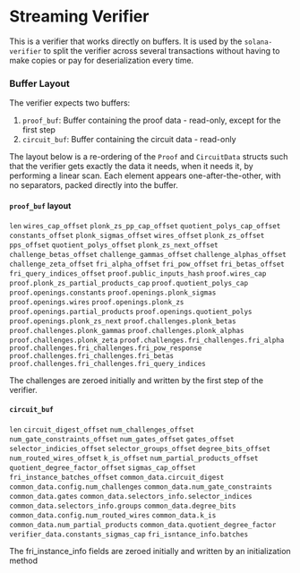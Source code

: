# Streaming Verifier

This is a verifier that works directly on buffers. It is used by the `solana-verifier` to split the verifier across several transactions without having to make copies or pay for deserialization every time.

### Buffer Layout

The verifier expects two buffers:
1. `proof_buf`: Buffer containing the proof data - read-only, except for the first step
2. `circuit_buf`: Buffer containing the circuit data - read-only

The layout below is a re-ordering of the `Proof` and `CircuitData` structs such that the verifier gets exactly the data it needs, when it needs it, by performing a linear scan. Each element appears one-after-the-other, with no separators, packed directly into the buffer.

#### `proof_buf` layout
`len`
`wires_cap_offset`
`plonk_zs_pp_cap_offset`
`quotient_polys_cap_offset`
`constants_offset`
`plonk_sigmas_offset`
`wires_offset`
`plonk_zs_offset`
`pps_offset`
`quotient_polys_offset`
`plonk_zs_next_offset`
`challenge_betas_offset`
`challenge_gammas_offset`
`challenge_alphas_offset`
`challenge_zeta_offset`
`fri_alpha_offset`
`fri_pow_offset`
`fri_betas_offset`
`fri_query_indices_offset`
`proof.public_inputs_hash`
`proof.wires_cap`
`proof.plonk_zs_partial_products_cap`
`proof.quotient_polys_cap`
`proof.openings.constants`
`proof.openings.plonk_sigmas`
`proof.openings.wires`
`proof.openings.plonk_zs`
`proof.openings.partial_products`
`proof.openings.quotient_polys`
`proof.openings.plonk_zs_next`
`proof.challenges.plonk_betas`
`proof.challenges.plonk_gammas`
`proof.challenges.plonk_alphas`
`proof.challenges.plonk_zeta`
`proof.challenges.fri_challenges.fri_alpha`
`proof.challenges.fri_challenges.fri_pow_response`
`proof.challenges.fri_challenges.fri_betas`
`proof.challenges.fri_challenges.fri_query_indices`

The challenges are zeroed initially and written by the first step of the verifier.

#### `circuit_buf`
`len`
`circuit_digest_offset`
`num_challenges_offset`
`num_gate_constraints_offset`
`num_gates_offset`
`gates_offset`
`selector_indicies_offset`
`selector_groups_offset`
`degree_bits_offset`
`num_routed_wires_offset`
`k_is_offset`
`num_partial_products_offset`
`quotient_degree_factor_offset`
`sigmas_cap_offset`
`fri_instance_batches_offset`
`common_data.circuit_digest`
`common_data.config.num_challenges`
`common_data.num_gate_constraints`
`common_data.gates`
`common_data.selectors_info.selector_indices`
`common_data.selectors_info.groups`
`common_data.degree_bits`
`common_data.config.num_routed_wires`
`common_data.k_is`
`common_data.num_partial_products`
`common_data.quotient_degree_factor`
`verifier_data.constants_sigmas_cap`
`fri_isntance_info.batches`


The fri_instance_info fields are zeroed initially and written by an initialization method
